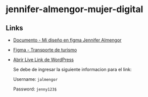 # jennifer-almengor-mujer-digital

## Links

* [Documento - Mi diseño en figma Jennifer Almengor](documentacion/Mi%20diseño%20en%20figma%20Jennifer%20Almengor.pdf)
* [Figma - Transporte de turismo](documentacion/transporte%20de%20turismo.pdf)
* [Abrir Live Link de WordPress](https://awesome-way.localsite.io)

  Se debe de ingresar la siguiente informacion para el link:
  
    Username: `jalmengor`
    
    Password: `jenny123$`
